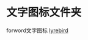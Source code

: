 # 文字图标文件夹
forword文字图标
[lyrebird](https://github.com/user-attachments/assets/066a1d10-8bbe-4602-a7ff-a3aa9ed29b1e)

